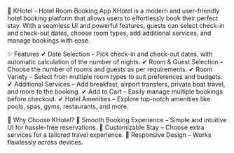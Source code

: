 🏨 KHotel - Hotel Room Booking App
KHotel is a modern and user-friendly hotel booking platform that allows users to effortlessly book their perfect stay. With a seamless UI and powerful features, guests can select check-in and check-out dates, choose room types, add additional services, and manage bookings with ease.


✨ Features
✔ Date Selection – Pick check-in and check-out dates, with automatic calculation of the number of nights.
✔ Room & Guest Selection – Choose the number of rooms and guests as per requirements.
✔ Room Variety – Select from multiple room types to suit preferences and budgets.
✔ Additional Services – Add breakfast, airport transfers, private boat travel, and more to the booking.
✔ Add to Cart – Easily manage multiple bookings before checkout.
✔ Hotel Amenities – Explore top-notch amenities like pools, spas, gyms, restaurants, and more.


🏡 Why Choose KHotel?
🔹 Smooth Booking Experience – Simple and intuitive UI for hassle-free reservations.
🔹 Customizable Stay – Choose extra services for a tailored travel experience.
🔹 Responsive Design – Works flawlessly across devices.
